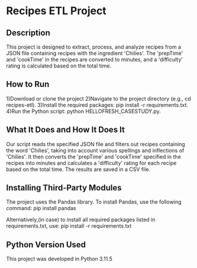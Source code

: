 # Recipes ETL Project
## Description
This project is designed to extract, process, and analyze recipes from a JSON file containing recipes with the ingredient 'Chilies'. The 'prepTime' and 'cookTime' in the recipes are converted to minutes, and a 'difficulty' rating is calculated based on the total time.

## How to Run
1)Download or clone the project 
2)Navigate to the project directory (e.g., cd recipes-etl).
3)Install the required packages: pip install -r requirements.txt.
4)Run the Python script: python HELLOFRESH_CASESTUDY.py.

## What It Does and How It Does It
Our script reads the specified JSON file and filters out recipes containing the word 'Chilies', taking into account various spellings and inflections of 'Chilies'. It then converts the 'prepTime' and 'cookTime' specified in the recipes into minutes and calculates a 'difficulty' rating for each recipe based on the total time. The results are saved in a CSV file.

## Installing Third-Party Modules
The project uses the Pandas library. To install Pandas, use the following command:
pip install pandas

Alternatively,(in case) to install all required packages listed in requirements.txt, use:
pip install -r requirements.txt

## Python Version Used
This project was developed in Python 3.11.5



